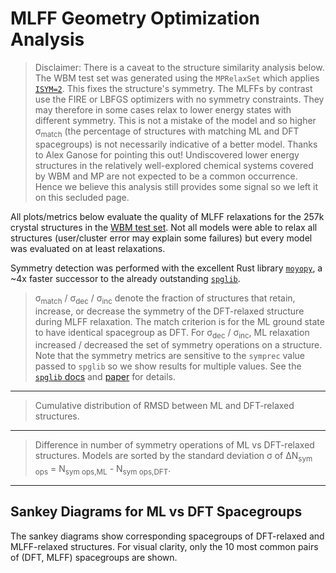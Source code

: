 # MLFF Geometry Optimization Analysis

> Disclaimer: There is a caveat to the structure similarity analysis below. The WBM test set was generated using the `MPRelaxSet` which applies [`ISYM=2`](https://vasp.at/wiki/index.php/ISIF). This fixes the structure's symmetry. The MLFFs by contrast use the FIRE or LBFGS optimizers with no symmetry constraints. They may therefore in some cases relax to lower energy states with different symmetry. This is not a mistake of the model and so higher σ<sub>match</sub> (the percentage of structures with matching ML and DFT spacegroups) is not necessarily indicative of a better model. Thanks to Alex Ganose for pointing this out! Undiscovered lower energy structures in the relatively well-explored chemical systems covered by WBM and MP are not expected to be a common occurrence. Hence we believe this analysis still provides some signal so we left it on this secluded page.

All plots/metrics below evaluate the quality of MLFF relaxations for the 257k crystal structures in the [WBM test set](https://nature.com/articles/s41524-020-00481-6). Not all models were able to relax all structures (user/cluster error may explain some failures) but every model was evaluated on at least <slot name="min-relaxed-structures"/> relaxations.

Symmetry detection was performed with the excellent Rust library [`moyopy`](https://github.com/spglib/moyo), a ~4x faster successor to the already outstanding [`spglib`](https://spglib.readthedocs.io).

<slot name="geo-opt-metrics-table"/>

> σ<sub>match</sub> / σ<sub>dec</sub> / σ<sub>inc</sub> denote the fraction of structures that retain, increase, or decrease the symmetry of the DFT-relaxed structure during MLFF relaxation. The match criterion is for the ML ground state to have identical spacegroup as DFT. For σ<sub>dec</sub> / σ<sub>inc</sub>, ML relaxation increased / decreased the set of symmetry operations on a structure. Note that the symmetry metrics are sensitive to the `symprec` value passed to `spglib` so we show results for multiple values. See the [`spglib` docs](https://spglib.readthedocs.io/en/latest/variable.html#symprec) and [paper](https://arxiv.org/html/1808.01590v2) for details.

<hr />

<slot name="struct-rmsd-cdf-models"/>

> Cumulative distribution of RMSD between ML and DFT-relaxed structures.

<hr />

<slot name="sym-ops-diff-bar"/>

> Difference in number of symmetry operations of ML vs DFT-relaxed structures. Models are sorted by the standard deviation σ of ΔN<sub>sym ops</sub> = N<sub >sym ops,ML</sub> - N<sub>sym ops,DFT</sub>.

---

## Sankey Diagrams for ML vs DFT Spacegroups

The sankey diagrams show corresponding spacegroups of DFT-relaxed and MLFF-relaxed structures. For visual clarity, only the 10 most common pairs of (DFT, MLFF) spacegroups are shown.
